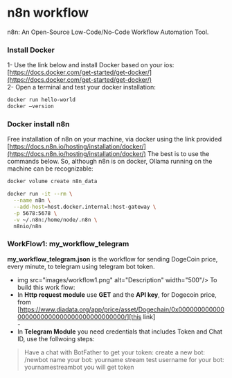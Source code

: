 # n8n workflow
n8n: An Open-Source Low-Code/No-Code Workflow Automation Tool.

### Install Docker
1- Use the link below and install Docker based on your ios:[https://docs.docker.com/get-started/get-docker/](https://docs.docker.com/get-started/get-docker/) <br>
2- Open a terminal and test your docker installation: <br>
 ``` bash
docker run hello-world
docker –version
```
### Docker install n8n 
Free installation of n8n on your machine, via docker using the link provided [https://docs.n8n.io/hosting/installation/docker/](https://docs.n8n.io/hosting/installation/docker/)
The best is to use the commands below. So, although n8n is on docker, Ollama running on the machine can be recognizable: <br>
```bash
docker volume create n8n_data

docker run -it --rm \
  --name n8n \
  --add-host=host.docker.internal:host-gateway \
  -p 5678:5678 \
  -v ~/.n8n:/home/node/.n8n \
  n8nio/n8n
```
### WorkFlow1: my_workflow_telegram
**my_workflow_telegram.json** is the workflow for sending DogeCoin price, every minute, to telegram using telegram bot token.<br>
- img src="images/workflow1.png" alt="Description" width="500"/>
To build this work flow:<br>
- In **Http request module** use **GET**  and the  **API key**, for Dogecoin price, from [https://www.diadata.org/app/price/asset/Dogechain/0x0000000000000000000000000000000000000000/][this link]<br>-
- In **Telegram Module** you need credentials that includes Token and Chat ID, use the follwoing steps:
> Have a chat with BotFather to get your token:
> create a new bot: /newbot
> name your bot: yourname stream test
> username for your bot: yournamestreambot 
> you will get token






